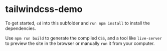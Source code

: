 # tailwindcss-demo

<p> To get started, <code>cd</code> into this subfolder and <code>run npm install</code> to install the dependencies.</p>

<p> Use <code>npm run build</code> to generate the compiled <code>CSS</code>, and a tool like <code>live-server</code> to preview the site in the browser or manually <code>run</code> it from your computer.</p>
